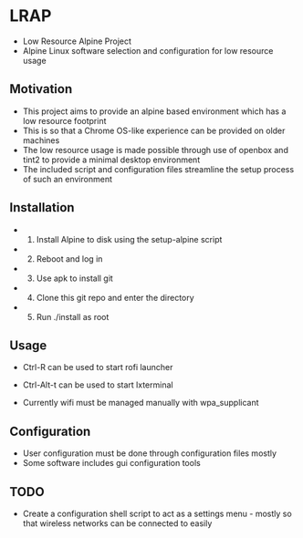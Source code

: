 # LRAP
* Low Resource Alpine Project
* Alpine Linux software selection and configuration for low resource usage

## Motivation

* This project aims to provide an alpine based environment which has a low
    resource footprint
* This is so that a Chrome OS-like experience can be provided on older machines
* The low resource usage is made possible through use of openbox and tint2
    to provide a minimal desktop environment
* The included script and configuration files streamline the setup process of
    such an environment

## Installation

* 1. Install Alpine to disk using the setup-alpine script
* 2. Reboot and log in
* 3. Use apk to install git
* 4. Clone this git repo and enter the directory
* 5. Run ./install as root

## Usage

* Ctrl-R can be used to start rofi launcher
* Ctrl-Alt-t can be used to start lxterminal

* Currently wifi must be managed manually with wpa_supplicant

## Configuration

* User configuration must be done through configuration files mostly
* Some software includes gui configuration tools

## TODO

* Create a configuration shell script to act as a settings menu -
    mostly so that wireless networks can be connected to easily
